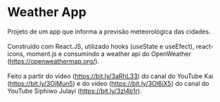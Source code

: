 # Weather App

Projeto de um app que informa a previsão meteorológica das cidades. <br /><br />
Construído com React.JS, utilizado hooks (useState e useEfect), react-icons, moment.js e consumindo a weather api do OpenWeather (https://openweathermap.org/). <br /><br />
Feito a partir do vídeo (https://bit.ly/3aRhL33) do canal do YouTube Kai (https://bit.ly/3OjMun5) e do vídeo (https://bit.ly/3Ol6iX5) do canal do YouTube Siphiwo Julayi (https://bit.ly/3zl4b1r).
